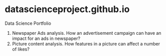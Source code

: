 # datascienceproject.github.io
Data Science Portfolio
1. Newspaper Ads analysis. How an advertisement campaign can have an impact for an ads in newspaper?
2. Picture content analysis. How features in a picture can affect a number of likes? 

